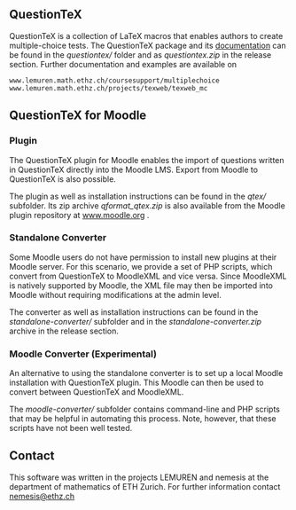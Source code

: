 QuestionTeX
------------

QuestionTeX is a collection of LaTeX macros that enables authors 
to create multiple-choice tests.
The QuestionTeX package and its 
[documentation](https://github.com/leoteo/moodle-qformat_qtex/blob/master/questiontex/questiontex.pdf?raw=true) 
can be found in the *questiontex/* folder and as *questiontex.zip* in the release section.
Further documentation and examples are available on

    www.lemuren.math.ethz.ch/coursesupport/multiplechoice
    www.lemuren.math.ethz.ch/projects/texweb/texweb_mc
    
QuestionTeX for Moodle
-----------------------

### Plugin

The QuestionTeX plugin for Moodle enables the import of questions written in 
QuestionTeX directly into the Moodle LMS. Export from Moodle to QuestionTeX
is also possible.

The plugin as well as installation instructions can be found in the *qtex/* 
subfolder. Its zip archive *qformat_qtex.zip* is also available from the 
Moodle plugin repository at www.moodle.org .

### Standalone Converter

Some Moodle users do not have permission to install new plugins at their 
Moodle server. For this scenario, we provide a set of PHP scripts, 
which convert from QuestionTeX to MoodleXML and vice versa. 
Since MoodleXML is natively supported by Moodle, the XML file may then be
imported into Moodle without requiring modifications at the admin level.

The converter as well as installation instructions can be found in the 
*standalone-converter/* subfolder and in the *standalone-converter.zip* 
archive in the release section.

### Moodle Converter (Experimental) 

An alternative to using the standalone converter is to set up a local
Moodle installation with QuestionTeX plugin. This Moodle can then be
used to convert between QuestionTeX and MoodleXML.

The *moodle-converter/* subfolder contains command-line and PHP scripts
that may be helpful in automating this process.
Note, however, that these scripts have not been well tested.

Contact
-------

This software was written in the projects LEMUREN and nemesis at the department
of mathematics of ETH Zurich.
For further information contact nemesis@ethz.ch

